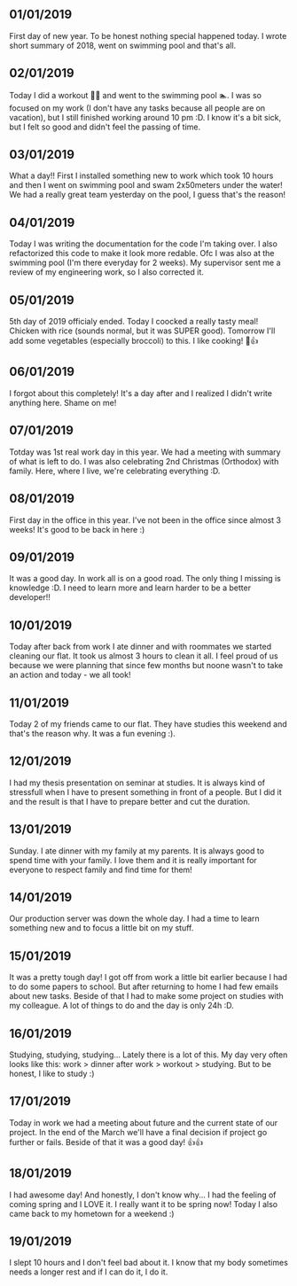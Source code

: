 01/01/2019
---
First day of new year. To be honest nothing special happened today. I wrote short summary of 2018, went on swimming pool and that's all.

02/01/2019
---
Today I did a workout 💪💪 and went to the swimming pool 🏊. I was so focused on my work (I don't have any tasks because all people are on vacation), but I still finished working around 10 pm :D. I know it's a bit sick, but I felt so good and didn't feel the passing of time. 

03/01/2019
---
What a day!! First I installed something new to work which took 10 hours and then I went on swimming pool and swam 2x50meters under the water! We had a really great team yesterday on the pool, I guess that's the reason!

04/01/2019
---
Today I was writing the documentation for the code I'm taking over. I also refactorized this code to make it  look more redable. Ofc I was also at the swimming pool (I'm there everyday for 2 weeks). My supervisor sent me a review of my engineering work, so I also corrected it.

05/01/2019
---
5th day of 2019 officialy ended. Today I coocked a really tasty meal! Chicken with rice (sounds normal, but it was SUPER good). Tomorrow I'll add some vegetables (especially broccoli) to this. I like cooking! 🔪👍

06/01/2019
---
I forgot about this completely! It's a day after and I realized I didn't write anything here. Shame on me!

07/01/2019
---
Totday was 1st real work day in this year. We had a meeting with summary of what is left to do. I was also celebrating 2nd Christmas (Orthodox) with family. Here, where I live, we're celebrating everything :D.

08/01/2019
---
First day in the office in this year. I've not been in the office since almost 3 weeks! It's good to be back in here :)

09/01/2019
---
It was a good day. In work all is on a good road. The only thing I missing is knowledge :D. I need to learn more and learn harder to be a better developer!!

10/01/2019
---
Today after back from work I ate dinner and with roommates we started cleaning our flat. It took us almost 3 hours to clean it all. I feel proud of us because we were planning that since few months but noone wasn't to take an action and today - we all took!

11/01/2019
---
Today 2 of my friends came to our flat. They have studies this weekend and that's the reason why. It was a fun evening :).

12/01/2019
---
I had my thesis presentation on seminar at studies. It is always kind of stressfull when I have to present something in front of a people. But I did it and the result is that I have to prepare better and cut the duration. 

13/01/2019
---
Sunday. I ate dinner with my family at my parents. It is always good to spend time with your family. I love them and it is really important for everyone to respect family and find time for them!

14/01/2019
---
Our production server was down the whole day. I had a time to learn something new and to focus a little bit on my stuff.

15/01/2019
---
It was a pretty tough day! I got off from work a little bit earlier because I had to do some papers to school. But after returning to home I had few emails about new tasks. Beside of that I had to make some project on studies with my colleague. A lot of things to do and the day is only 24h :D.

16/01/2019
---
Studying, studying, studying... Lately there is a lot of this. My day very often looks like this: work > dinner after work > workout > studying. But to be honest, I like to study :)

17/01/2019
---
Today in work we had a meeting about future and the current state of our project. In the end of the March we'll have a final decision if project go further or fails. Beside of that it was a good day! 👍👍

18/01/2019
---
I had awesome day! And honestly, I don't know why... I had the feeling of coming spring and I LOVE it. I really want it to be spring now! Today I also came back to my hometown for a weekend :)

19/01/2019
---
I slept 10 hours and I don't feel bad about it. I know that my body sometimes needs a longer rest and if I can do it, I do it.
